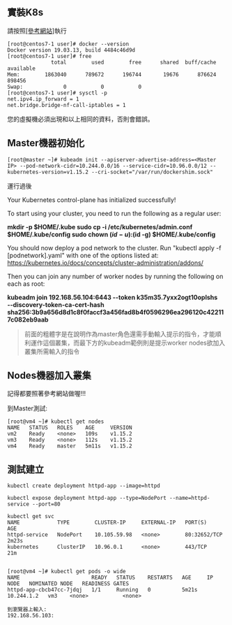## 實裝K8s

請按照[[參考網站]](https://blog.tomy168.com/2019/08/centos-76-kubernetes.html)執行


```
[root@centos7-1 user]# docker --version
Docker version 19.03.13, build 4484c46d9d
[root@centos7-1 user]# free
              total        used        free      shared  buff/cache   available
Mem:        1863040      789672      196744       19676      876624      898456
Swap:             0           0           0
[root@centos7-1 user]# sysctl -p
net.ipv4.ip_forward = 1
net.bridge.bridge-nf-call-iptables = 1
```
您的虛擬機必須出現和以上相同的資料，否則會錯誤。

## Master機器初始化

    [root@master ~]# kubeadm init --apiserver-advertise-address=<Master IP> --pod-network-cidr=10.244.0.0/16 --service-cidr=10.96.0.0/12 --kubernetes-version=v1.15.2 --cri-socket="/var/run/dockershim.sock"

運行過後

    
Your Kubernetes control-plane has initialized successfully!

To start using your cluster, you need to run the following as a regular user:

**mkdir -p $HOME/.kube
sudo cp -i /etc/kubernetes/admin.conf $HOME/.kube/config
sudo chown $(id -u):$(id -g) $HOME/.kube/config**

You should now deploy a pod network to the cluster.
Run "kubectl apply -f [podnetwork].yaml" with one of the options listed at:
https://kubernetes.io/docs/concepts/cluster-administration/addons/

Then you can join any number of worker nodes by running the following on each as root:

**kubeadm join 192.168.56.104:6443 --token k35m35.7yxx2ogt10oplshs \
    --discovery-token-ca-cert-hash sha256:3b9a656d8d1c8f0faccf3a456fad8b4f0596296ea296120c422117c082eb9aab**

>前面的粗體字是在說明作為master角色還需手動輸入提示的指令，才能順利運作這個叢集，而最下方的kubeadm範例則是提示worker nodes欲加入叢集所需輸入的指令

## Nodes機器加入叢集

記得都要照著參考網站做喔!!!

到Master測試:

    [root@vm4 ~]# kubectl get nodes
    NAME   STATUS   ROLES    AGE     VERSION
    vm2    Ready    <none>   109s    v1.15.2
    vm3    Ready    <none>   112s    v1.15.2
    vm4    Ready    master   5m11s   v1.15.2

## 測試建立


    kubectl create deployment httpd-app --image=httpd

    kubectl expose deployment httpd-app --type=NodePort --name=httpd-service --port=80

    kubectl get svc
    NAME            TYPE        CLUSTER-IP     EXTERNAL-IP   PORT(S)        AGE
    httpd-service   NodePort    10.105.59.98   <none>        80:32652/TCP   2m23s
    kubernetes      ClusterIP   10.96.0.1      <none>        443/TCP        21m


    [root@vm4 ~]# kubectl get pods -o wide
    NAME                       READY   STATUS    RESTARTS   AGE     IP           NODE   NOMINATED NODE   READINESS GATES
    httpd-app-cbcb47cc-7jdqj   1/1     Running   0          5m21s   10.244.1.2   vm3    <none>           <none>

    到瀏覽器上輸入:
    192.168.56.103:

